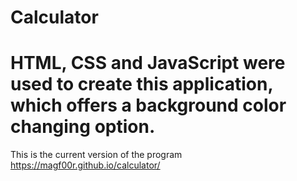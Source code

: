 # Calculator
# HTML, CSS and JavaScript were used to create this application, which offers a background color changing option.
This is the current version of the program https://magf00r.github.io/calculator/

